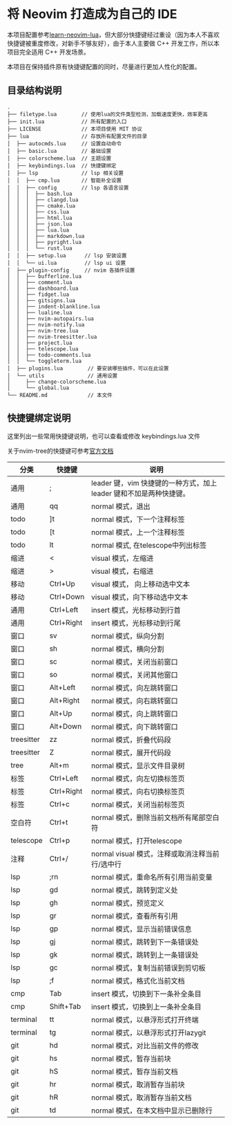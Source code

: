 # 将 Neovim 打造成为自己的 IDE

本项目配置参考[learn-neovim-lua](https://github.com/nshen/learn-neovim-lua)，但大部分快捷键经过重设（因为本人不喜欢快捷键被重度修改，对新手不够友好），由于本人主要做 C++ 开发工作，所以本项目完全适用 C++ 开发场景。

本项目在保持插件原有快捷键配置的同时，尽量进行更加人性化的配置。

## 目录结构说明

```tree
.
├── filetype.lua        // 使用lua的文件类型检测，加载速度更快，效率更高
├── init.lua            // 所有配置的入口
├── LICENSE             // 本项目使用 MIT 协议
├── lua                 // 存放所有配置文件的目录
│  ├── autocmds.lua     // 设置自动命令
│  ├── basic.lua        // 基础设置
│  ├── colorscheme.lua  // 主题设置
│  ├── keybindings.lua  // 快捷键绑定
│  ├── lsp              // lsp 相关设置
│  │  ├── cmp.lua       // 智能补全设置
│  │  ├── config        // lsp 各语言设置
│  │  │  ├── bash.lua
│  │  │  ├── clangd.lua
│  │  │  ├── cmake.lua
│  │  │  ├── css.lua
│  │  │  ├── html.lua
│  │  │  ├── json.lua
│  │  │  ├── lua.lua
│  │  │  ├── markdown.lua
│  │  │  ├── pyright.lua
│  │  │  └── rust.lua
│  │  ├── setup.lua      // lsp 安装设置
│  │  └── ui.lua         // lsp ui 设置
│  ├── plugin-config     // nvim 各插件设置
│  │  ├── bufferline.lua
│  │  ├── comment.lua
│  │  ├── dashboard.lua
│  │  ├── fidget.lua
│  │  ├── gitsigns.lua
│  │  ├── indent-blankline.lua
│  │  ├── lualine.lua
│  │  ├── nvim-autopairs.lua
│  │  ├── nvim-notify.lua
│  │  ├── nvim-tree.lua
│  │  ├── nvim-treesitter.lua
│  │  ├── project.lua
│  │  ├── telescope.lua
│  │  ├── todo-comments.lua
│  │  └── toggleterm.lua
│  ├── plugins.lua        // 要安装哪些插件，可以在此设置
│  └── utils              // 通用设置
│     ├── change-colorscheme.lua
│     └── global.lua
└── README.md             // 本文件
```

## 快捷键绑定说明

这里列出一些常用快捷键说明，也可以查看或修改 keybindings.lua 文件

关于nvim-tree的快捷键可参考[官方文档](https://github.com/nvim-tree/nvim-tree.lua)

| **分类**   | **快捷键** | **说明**                                                            |
| ---------- | ---------- | ------------------------------------------------------------------- |
| 通用       | ;          | leader 键，vim 快捷键的一种方式，加上 leader 键和不加是两种快捷键。 |
| 通用       | qq         | normal 模式，退出                                                   |
| todo       | ]t         | normal 模式，下一个注释标签                                         |
| todo       | [t         | normal 模式，上一个注释标签                                         |
| todo       | lt         | normal 模式, 在telescope中列出标签                                  |
| 缩进       | <          | visual 模式，左缩进                                                 |
| 缩进       | >          | visual 模式，右缩进                                                 |
| 移动       | Ctrl+Up    | visual 模式， 向上移动选中文本                                      |
| 移动       | Ctrl+Down  | visual 模式，向下移动选中文本                                       |
| 通用       | Ctrl+Left  | insert 模式，光标移动到行首                                         |
| 通用       | Ctrl+Right | insert 模式，光标移动到行尾                                         |
| 窗口       | sv         | normal 模式，纵向分割                                               |
| 窗口       | sh         | normal 模式，横向分割                                               |
| 窗口       | sc         | normal 模式，关闭当前窗口                                           |
| 窗口       | so         | normal 模式，关闭其他窗口                                           |
| 窗口       | Alt+Left   | normal 模式，向左跳转窗口                                           |
| 窗口       | Alt+Right  | normal 模式，向右跳转窗口                                           |
| 窗口       | Alt+Up     | normal 模式，向上跳转窗口                                           |
| 窗口       | Alt+Down   | normal 模式，向下跳转窗口                                           |
| treesitter | zz         | normal 模式，折叠代码段                                             |
| treesitter | Z          | normal 模式，展开代码段                                             |
| tree       | Alt+m      | normal 模式，显示文件目录树                                         |
| 标签       | Ctrl+Left  | normal 模式，向左切换标签页                                         |
| 标签       | Ctrl+Right | normal 模式，向右切换标签页                                         |
| 标签       | Ctrl+c     | normal 模式，关闭当前标签页                                         |
| 空白符     | Ctrl+t     | normal 模式，删除当前文档所有尾部空白符                             |
| telescope  | Ctrl+p     | normal 模式，打开telescope                                          |
| 注释       | Ctrl+/     | normal visual 模式，注释或取消注释当前行/选中行                     |
| lsp        | ;rn        | normal 模式，重命名所有引用当前变量                                 |
| lsp        | gd         | normal 模式，跳转到定义处                                           |
| lsp        | gh         | normal 模式，预览定义                                               |
| lsp        | gr         | normal 模式，查看所有引用                                           |
| lsp        | gp         | normal 模式，显示当前错误信息                                       |
| lsp        | gj         | normal 模式，跳转到下一条错误处                                     |
| lsp        | gk         | normal 模式，跳转到上一条错误处                                     |
| lsp        | gc         | normal 模式，复制当前错误到剪切板                                   |
| lsp        | ;f         | normal 模式，格式化当前文档                                         |
| cmp        | Tab        | insert 模式，切换到下一条补全条目                                   |
| cmp        | Shift+Tab  | insert 模式，切换到上一条补全条目                                   |
| terminal   | tt         | normal 模式，以悬浮形式打开终端                                     |
| terminal   | tg         | normal 模式，以悬浮形式打开lazygit                                  |
| git        | hd         | normal 模式，对比当前文件的修改                                     |
| git        | hs         | normal 模式，暂存当前块                                             |
| git        | hS         | normal 模式，暂存当前文档                                           |
| git        | hr         | normal 模式，取消暂存当前块                                         |
| git        | hR         | normal 模式，取消暂存当前文档                                       |
| git        | td         | normal 模式，在本文档中显示已删除行                                 |
